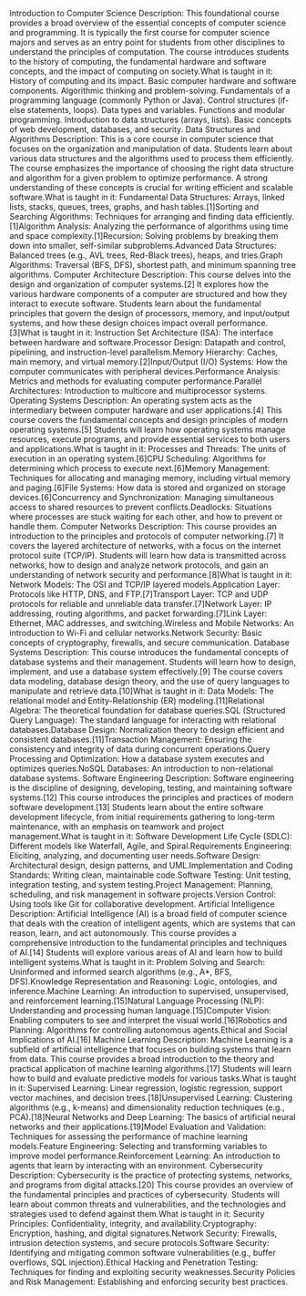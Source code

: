 Introduction to Computer Science
Description: This foundational course provides a broad overview of the essential concepts of computer science and programming. It is typically the first course for computer science majors and serves as an entry point for students from other disciplines to understand the principles of computation. The course introduces students to the history of computing, the fundamental hardware and software concepts, and the impact of computing on society.What is taught in it:
History of computing and its impact.
Basic computer hardware and software components.
Algorithmic thinking and problem-solving.
Fundamentals of a programming language (commonly Python or Java).
Control structures (if-else statements, loops).
Data types and variables.
Functions and modular programming.
Introduction to data structures (arrays, lists).
Basic concepts of web development, databases, and security.
Data Structures and Algorithms
Description: This is a core course in computer science that focuses on the organization and manipulation of data. Students learn about various data structures and the algorithms used to process them efficiently. The course emphasizes the importance of choosing the right data structure and algorithm for a given problem to optimize performance. A strong understanding of these concepts is crucial for writing efficient and scalable software.What is taught in it:
Fundamental Data Structures: Arrays, linked lists, stacks, queues, trees, graphs, and hash tables.[1]Sorting and Searching Algorithms: Techniques for arranging and finding data efficiently.[1]Algorithm Analysis: Analyzing the performance of algorithms using time and space complexity.[1]Recursion: Solving problems by breaking them down into smaller, self-similar subproblems.Advanced Data Structures: Balanced trees (e.g., AVL trees, Red-Black trees), heaps, and tries.Graph Algorithms: Traversal (BFS, DFS), shortest path, and minimum spanning tree algorithms.
Computer Architecture
Description: This course delves into the design and organization of computer systems.[2] It explores how the various hardware components of a computer are structured and how they interact to execute software. Students learn about the fundamental principles that govern the design of processors, memory, and input/output systems, and how these design choices impact overall performance.[3]What is taught in it:
Instruction Set Architecture (ISA): The interface between hardware and software.Processor Design: Datapath and control, pipelining, and instruction-level parallelism.Memory Hierarchy: Caches, main memory, and virtual memory.[2]Input/Output (I/O) Systems: How the computer communicates with peripheral devices.Performance Analysis: Metrics and methods for evaluating computer performance.Parallel Architectures: Introduction to multicore and multiprocessor systems.
Operating Systems
Description: An operating system acts as the intermediary between computer hardware and user applications.[4] This course covers the fundamental concepts and design principles of modern operating systems.[5] Students will learn how operating systems manage resources, execute programs, and provide essential services to both users and applications.What is taught in it:
Processes and Threads: The units of execution in an operating system.[6]CPU Scheduling: Algorithms for determining which process to execute next.[6]Memory Management: Techniques for allocating and managing memory, including virtual memory and paging.[6]File Systems: How data is stored and organized on storage devices.[6]Concurrency and Synchronization: Managing simultaneous access to shared resources to prevent conflicts.Deadlocks: Situations where processes are stuck waiting for each other, and how to prevent or handle them.
Computer Networks
Description: This course provides an introduction to the principles and protocols of computer networking.[7] It covers the layered architecture of networks, with a focus on the internet protocol suite (TCP/IP). Students will learn how data is transmitted across networks, how to design and analyze network protocols, and gain an understanding of network security and performance.[8]What is taught in it:
Network Models: The OSI and TCP/IP layered models.Application Layer: Protocols like HTTP, DNS, and FTP.[7]Transport Layer: TCP and UDP protocols for reliable and unreliable data transfer.[7]Network Layer: IP addressing, routing algorithms, and packet forwarding.[7]Link Layer: Ethernet, MAC addresses, and switching.Wireless and Mobile Networks: An introduction to Wi-Fi and cellular networks.Network Security: Basic concepts of cryptography, firewalls, and secure communication.
Database Systems
Description: This course introduces the fundamental concepts of database systems and their management. Students will learn how to design, implement, and use a database system effectively.[9] The course covers data modeling, database design theory, and the use of query languages to manipulate and retrieve data.[10]What is taught in it:
Data Models: The relational model and Entity-Relationship (ER) modeling.[11]Relational Algebra: The theoretical foundation for database queries.SQL (Structured Query Language): The standard language for interacting with relational databases.Database Design: Normalization theory to design efficient and consistent databases.[11]Transaction Management: Ensuring the consistency and integrity of data during concurrent operations.Query Processing and Optimization: How a database system executes and optimizes queries.NoSQL Databases: An introduction to non-relational database systems.
Software Engineering
Description: Software engineering is the discipline of designing, developing, testing, and maintaining software systems.[12] This course introduces the principles and practices of modern software development.[13] Students learn about the entire software development lifecycle, from initial requirements gathering to long-term maintenance, with an emphasis on teamwork and project management.What is taught in it:
Software Development Life Cycle (SDLC): Different models like Waterfall, Agile, and Spiral.Requirements Engineering: Eliciting, analyzing, and documenting user needs.Software Design: Architectural design, design patterns, and UML.Implementation and Coding Standards: Writing clean, maintainable code.Software Testing: Unit testing, integration testing, and system testing.Project Management: Planning, scheduling, and risk management in software projects.Version Control: Using tools like Git for collaborative development.
Artificial Intelligence
Description: Artificial Intelligence (AI) is a broad field of computer science that deals with the creation of intelligent agents, which are systems that can reason, learn, and act autonomously. This course provides a comprehensive introduction to the fundamental principles and techniques of AI.[14] Students will explore various areas of AI and learn how to build intelligent systems.What is taught in it:
Problem Solving and Search: Uninformed and informed search algorithms (e.g., A*, BFS, DFS).Knowledge Representation and Reasoning: Logic, ontologies, and inference.Machine Learning: An introduction to supervised, unsupervised, and reinforcement learning.[15]Natural Language Processing (NLP): Understanding and processing human language.[15]Computer Vision: Enabling computers to see and interpret the visual world.[16]Robotics and Planning: Algorithms for controlling autonomous agents.Ethical and Social Implications of AI.[16]
Machine Learning
Description: Machine Learning is a subfield of artificial intelligence that focuses on building systems that learn from data. This course provides a broad introduction to the theory and practical application of machine learning algorithms.[17] Students will learn how to build and evaluate predictive models for various tasks.What is taught in it:
Supervised Learning: Linear regression, logistic regression, support vector machines, and decision trees.[18]Unsupervised Learning: Clustering algorithms (e.g., k-means) and dimensionality reduction techniques (e.g., PCA).[18]Neural Networks and Deep Learning: The basics of artificial neural networks and their applications.[19]Model Evaluation and Validation: Techniques for assessing the performance of machine learning models.Feature Engineering: Selecting and transforming variables to improve model performance.Reinforcement Learning: An introduction to agents that learn by interacting with an environment.
Cybersecurity
Description: Cybersecurity is the practice of protecting systems, networks, and programs from digital attacks.[20] This course provides an overview of the fundamental principles and practices of cybersecurity. Students will learn about common threats and vulnerabilities, and the technologies and strategies used to defend against them.What is taught in it:
Security Principles: Confidentiality, integrity, and availability.Cryptography: Encryption, hashing, and digital signatures.Network Security: Firewalls, intrusion detection systems, and secure protocols.Software Security: Identifying and mitigating common software vulnerabilities (e.g., buffer overflows, SQL injection).Ethical Hacking and Penetration Testing: Techniques for finding and exploiting security weaknesses.Security Policies and Risk Management: Establishing and enforcing security best practices.